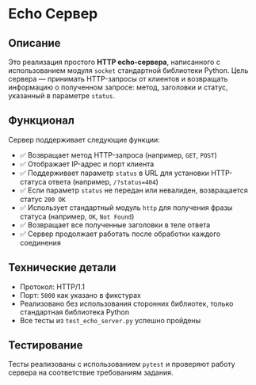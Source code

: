# Echo Сервер

## Описание

Это реализация простого **HTTP echo-сервера**, написанного с использованием модуля `socket` стандартной библиотеки Python. Цель сервера — принимать HTTP-запросы от клиентов и возвращать информацию о полученном запросе: метод, заголовки и статус, указанный в параметре `status`.

## Функционал

Сервер поддерживает следующие функции:

- ✅ Возвращает метод HTTP-запроса (например, `GET`, `POST`)
- ✅ Отображает IP-адрес и порт клиента
- ✅ Поддерживает параметр `status` в URL для установки HTTP-статуса ответа (например, `/?status=404`)
- ✅ Если параметр `status` не передан или невалиден, возвращается статус `200 OK`
- ✅ Использует стандартный модуль `http` для получения фразы статуса (например, `OK`, `Not Found`)
- ✅ Возвращает все полученные заголовки в теле ответа
- ✅ Сервер продолжает работать после обработки каждого соединения

## Технические детали

- Протокол: HTTP/1.1 
- Порт: `5000` как указано в фикстурах
- Реализовано без использования сторонних библиотек, только стандартная библиотека Python
- Все тесты из `test_echo_server.py` успешно пройдены

## Тестирование

Тесты реализованы с использованием `pytest` и проверяют работу сервера на соответствие требованиям задания.
